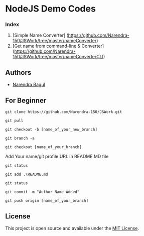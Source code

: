 # NodeJS Demo Codes

### Index
1. [Simple Name Converter] (https://github.com/Narendra-150/JSWork/tree/master/nameConverter)
2. [Get name from command-line & Converter] (https://github.com/Narendra-150/JSWork/tree/master/nameConverterCLI)



## Authors
- [Narendra Bagul](https://github.com/Narendra-150)



## For Beginner 
```git clone https://github.com/Narendra-150/JSWork.git```

```git pull```

```git checkout -b [name_of_your_new_branch]```

```git branch -a```

```git checkout [name_of_your_branch]```

Add Your name/git profile URL in README.MD file

```git status```

```git add .\README.md```

```git status```

```git commit -m "Author Name Added"```

```git push origin [name_of_your_branch]```




## License
This project is open source and available under the [MIT License](LICENSE).
